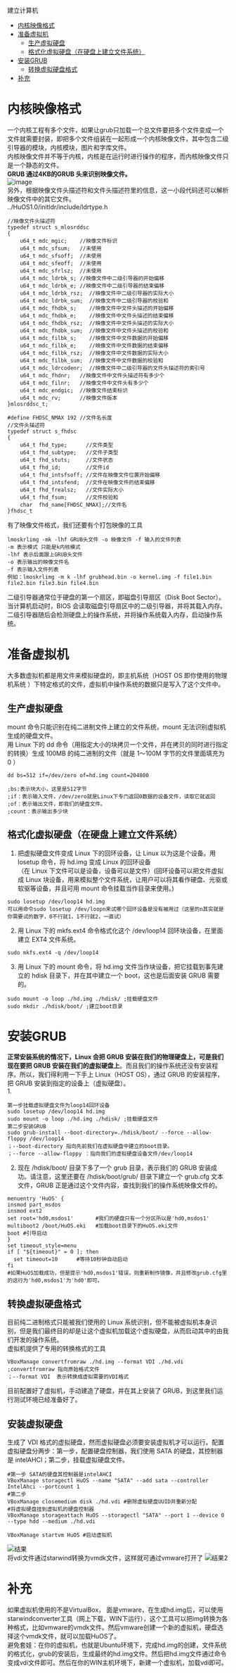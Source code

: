 <!-- toc -->
建立计算机
- [内核映像格式](#内核映像格式)
- [准备虚拟机](#准备虚拟机)
    - [生产虚拟硬盘](#生产虚拟硬盘)
    - [格式化虚拟硬盘（在硬盘上建立文件系统）](#格式化虚拟硬盘在硬盘上建立文件系统)
- [安装GRUB](#安装grub)
    - [转换虚拟硬盘格式](#转换虚拟硬盘格式)
- [补充](#补充)
<!-- tocstop -->

# 内核映像格式
一个内核工程有多个文件，如果让grub只加载一个总文件要把多个文件变成一个文件就需要封装，即把多个文件组装在一起形成一个内核映像文件，其中包含二级引导器的模块，内核模块，图片和字库文件。  
内核映像文件并不等于内核，内核是在运行时进行操作的程序，而内核映像文件只是一个静态的文件。  
**GRUB 通过4KB的GRUB 头来识别映像文件。**  
![image](./images/grub.png)  
另外，根据映像文件头描述符和文件头描述符里的信息，这一小段代码还可以解析映像文件中的其它文件。  
../HuOS1.0/initldr/include/ldrtype.h
```
//映像文件头描述符
typedef struct s_mlosrddsc
{
    u64_t mdc_mgic;    //映像文件标识
    u64_t mdc_sfsum;   //未使用
    u64_t mdc_sfsoff;  //未使用
    u64_t mdc_sfeoff;  //未使用
    u64_t mdc_sfrlsz;  //未使用
    u64_t mdc_ldrbk_s; //映像文件中二级引导器的开始偏移
    u64_t mdc_ldrbk_e; //映像文件中二级引导器的结束偏移
    u64_t mdc_ldrbk_rsz;  //映像文件中二级引导器的实际大小
    u64_t mdc_ldrbk_sum;  //映像文件中二级引导器的校验和
    u64_t mdc_fhdbk_s;    //映像文件中文件头描述的开始偏移
    u64_t mdc_fhdbk_e;    //映像文件中文件头描述的结束偏移
    u64_t mdc_fhdbk_rsz;  //映像文件中文件头描述的实际大小
    u64_t mdc_fhdbk_sum;  //映像文件中文件头描述的校验和
    u64_t mdc_filbk_s;    //映像文件中文件数据的开始偏移
    u64_t mdc_filbk_e;    //映像文件中文件数据的结束偏移
    u64_t mdc_filbk_rsz;  //映像文件中文件数据的实际大小
    u64_t mdc_filbk_sum;  //映像文件中文件数据的校验和
    u64_t mdc_ldrcodenr;  //映像文件中二级引导器的文件头描述符的索引号
    u64_t mdc_fhdnr;   //映像文件中文件头描述符有多少个
    u64_t mdc_filnr;   //映像文件中文件头有多少个
    u64_t mdc_endgic;  //映像文件结束标识
    u64_t mdc_rv;      //映像文件版本
}mlosrddsc_t;

#define FHDSC_NMAX 192 //文件名长度
//文件头描述符
typedef struct s_fhdsc
{
    u64_t fhd_type;      //文件类型
    u64_t fhd_subtype;   //文件子类型
    u64_t fhd_stuts;     //文件状态
    u64_t fhd_id;        //文件id
    u64_t fhd_intsfsoff; //文件在映像文件位置开始偏移
    u64_t fhd_intsfend;  //文件在映像文件的结束偏移
    u64_t fhd_frealsz;   //文件实际大小
    u64_t fhd_fsum;      //文件校验和
    char  fhd_name[FHDSC_NMAX];//文件名
}fhdsc_t
```
有了映像文件格式，我们还要有个打包映像的工具
```
lmoskrlimg -mk -lhf GRUB头文件 -o 映像文件 -f 输入的文件列表
-m 表示模式 只能是k内核模式
-lhf 表示后面跟上GRUB头文件
-o 表示输出的映像文件名 
-f 表示输入文件列表
例如：lmoskrlimg -m k -lhf grubhead.bin -o kernel.img -f file1.bin file2.bin file3.bin file4.bin
```
二级引导器通常位于硬盘的第一个扇区，即磁盘引导扇区（Disk Boot Sector）。当计算机启动时，BIOS 会读取磁盘引导扇区中的二级引导器，并将其载入内存。二级引导器随后会检测硬盘上的操作系统，并将操作系统载入内存，启动操作系统。

# 准备虚拟机
大多数虚拟机都是用文件来模拟硬盘的，即主机系统（HOST OS 即你使用的物理机系统 ）下特定格式的文件，虚拟机中操作系统的数据只是写入了这个文件中。  
## 生产虚拟硬盘
mount 命令只能识别在纯二进制文件上建立的文件系统，mount 无法识别虚拟机生成的硬盘文件。  
用 Linux 下的 dd 命令（用指定大小的块拷贝一个文件，并在拷贝的同时进行指定的转换）生成 100MB 的纯二进制的文件（就是 1～100M 字节的文件里面填充为 0 ）  
```
dd bs=512 if=/dev/zero of=hd.img count=204800

;bs:表示块大小，这里是512字节
;if：表示输入文件，/dev/zero就是Linux下专门返回0数据的设备文件，读取它就返回
;of：表示输出文件，即我们的硬盘文件。
;count：表示输出多少块
```
## 格式化虚拟硬盘（在硬盘上建立文件系统）
1. 把虚拟硬盘文件变成 Linux 下的回环设备，让 Linux 以为这是个设备。用 losetup 命令，将 hd.img 变成 Linux 的回环设备  
（在 Linux 下文件可以是设备，设备可以是文件）(回环设备可以把文件虚拟成 Linux 块设备，用来模拟整个文件系统，让用户可以将其看作硬盘、光驱或软驱等设备，并且可用 mount 命令挂载当作目录来使用。)
```
sudo losetup /dev/loop14 hd.img
可以用命令sudo losetup /dev/loopn来试哪个回环设备是没有被用过（这里的n其实就是你需要试的数字，0不行就1，1不行就2，一直试）
```
2. 用 Linux 下的 mkfs.ext4 命令格式化这个 /dev/loop14 回环块设备，在里面建立 EXT4 文件系统。
```
sudo mkfs.ext4 -q /dev/loop14
```
3. 用 Linux 下的 mount 命令，将 hd.img 文件当作块设备，把它挂载到事先建立的 hdisk 目录下，并在其中建立一个 boot，这也是后面安装 GRUB 需要的。
```
sudo mount -o loop ./hd.img ./hdisk/ ;挂载硬盘文件
sudo mkdir ./hdisk/boot/ ;建立boot目录
```

# 安装GRUB
**正常安装系统的情况下，Linux 会把 GRUB 安装在我们的物理硬盘上，可是我们现在要把 GRUB 安装在我们的虚拟硬盘上**。而且我们的操作系统还没有安装程序。所以，我们得利用一下手上 Linux（HOST OS），通过 GRUB 的安装程序，把 GRUB 安装到指定的设备上（虚拟硬盘）。  
1. 
```
第一步挂载虚拟硬盘文件为loop14回环设备
sudo losetup /dev/loop14 hd.img
sudo mount -o loop ./hd.img ./hdisk/ ;挂载硬盘文件
第二步安装GRUB
sudo grub-install --boot-directory=./hdisk/boot/ --force --allow-floppy /dev/loop14
；--boot-directory 指向先前我们在虚拟硬盘中建立的boot目录。
；--force --allow-floppy ：指向我们的虚拟硬盘设备文件/dev/loop14
```
2. 现在 /hdisk/boot/ 目录下多了一个 grub 目录，表示我们的 GRUB 安装成功。请注意，这里还要在 /hdisk/boot/grub/ 目录下建立一个 grub.cfg 文本文件，GRUB 正是通过这个文件内容，查找到我们的操作系统映像文件的。
```
menuentry 'HuOS' {
insmod part_msdos
insmod ext2
set root='hd0,msdos1'       #我们的硬盘只有一个分区所以是'hd0,msdos1'
multiboot2 /boot/HuOS.eki   #加载boot目录下的HuOS.eki文件
boot #引导启动
}
set timeout_style=menu
if [ "${timeout}" = 0 ]; then
  set timeout=10      #等待10秒钟自动启动
fi
#如果HuOS加载成功，但是提示'hd0,msdos1'错误，则重新制作镜像，并且修改grub.cfg里的这行为'hd0,msdos1'为'hd0'即可。
```
## 转换虚拟硬盘格式
目前纯二进制格式只能被我们使用的 Linux 系统识别，但不能被虚拟机本身识别，但是我们最终目的却是让这个虚拟机加载这个虚拟硬盘，从而启动其中的由我们开发的操作系统。  
虚拟机提供了专用的转换格式的工具  
```
VBoxManage convertfromraw ./hd.img --format VDI ./hd.vdi
;convertfromraw 指向原始格式文件
；--format VDI  表示转换成虚拟需要的VDI格式
```
目前配置好了虚拟机，手动建造了硬盘，并在其上安装了 GRUB，到这里我们运行测试环境已经准备好了。  
## 安装虚拟硬盘
生成了 VDI 格式的虚拟硬盘，然而虚拟硬盘必须要安装虚拟机才可以运行。配置虚拟硬盘分两步：第一步，配置硬盘控制器，我们使用 SATA 的硬盘，其控制器是 intelAHCI；第二步，挂载虚拟硬盘文件。  
```
#第一步 SATA的硬盘其控制器是intelAHCI
VBoxManage storagectl HuOS --name "SATA" --add sata --controller IntelAhci --portcount 1
#第二步
VBoxManage closemedium disk ./hd.vdi #删除虚拟硬盘UUID并重新分配
#将虚拟硬盘挂到虚拟机的硬盘控制器
VBoxManage storageattach HuOS --storagectl "SATA" --port 1 --device 0 --type hdd --medium ./hd.vdi
```
```
VBoxManage startvm HuOS #启动虚拟机
```
![结果](./images/res1.png)  
将vdi文件通过starwind转换为vmdk文件，这样就可通过vmware打开了
![结果2](./images/res2.png)

# 补充
如果虚拟机使用的不是VirtualBox， 面是vmware，在生成hd.img后，可以使用starwindconverter工具（网上下载，WIN下运行），这个工具可以把img转换为各种格式，比如vmware的vmdk文件。然后vmware创建一个新的虚拟机，硬盘选择这个vmdk文件，就可以加载HuOS了。  
避免套娃：在你的虚拟机，也就是Ubuntu环境下，完成hd.img的创建，文件系统的格式化，grub的安装后，生成最终的hd.img文件。然后把hd.img文件通过命令变成vdi文件即可。然后在你的WIN主机环境下，新建一个虚拟机，加载vdi即可。  